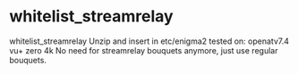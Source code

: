 # whitelist_streamrelay
whitelist_streamrelay
Unzip and insert in etc/enigma2 tested on: openatv7.4 vu+ zero 4k
No need for streamrelay bouquets anymore, just use regular bouquets.
